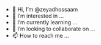 - 👋 Hi, I’m @zeyadhossaam
- 👀 I’m interested in ...
- 🌱 I’m currently learning ...
- 💞️ I’m looking to collaborate on ...
- 📫 How to reach me ...

<!---
zeyadhossaam/zeyadhossaam is a ✨ special ✨ repository because its `README.md` (this file) appears on your GitHub profile.
You can click the Preview link to take a look at your changes.
--->

